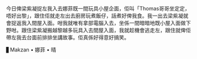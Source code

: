 今日俾梁紫凝捉左我入去娜菲既一間玩具小屋企面，佢叫「Thomas哥哥坐定定，唔好出黎」，跟住佢就走左出去廚房玩煮飯仔，話煮好俾我食。我一出去梁紫凝就會捉返我入間屋入面。咁我就唯有拿部電腦入去，坐係一間暗暗地既小屋入面做下野咁。跟住梁紫凝搬越黎越多玩具入去間屋入面，我就趁機會逃走左，跟住就俾佢帶左我去台面前排排坐講故事。佢真係好得意好搞笑。

▋Makzan • 娜菲 • 晴

